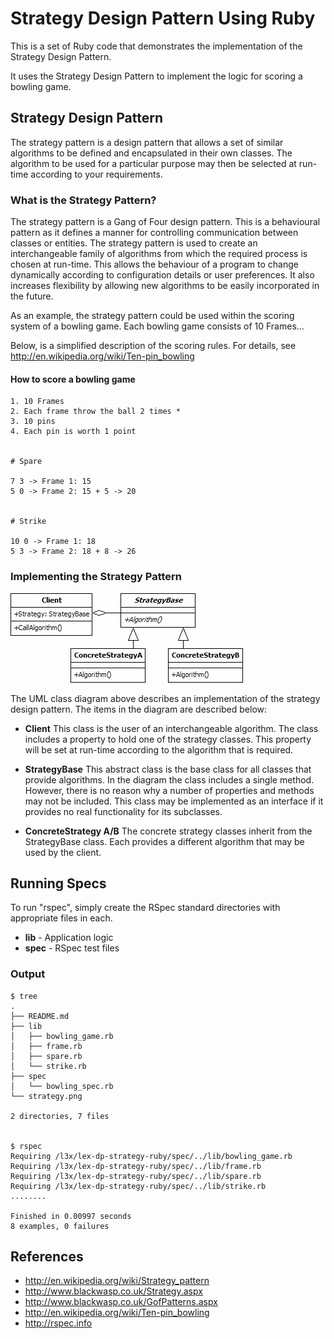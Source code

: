 Strategy Design Pattern Using Ruby
==================================

This is a set of Ruby code that demonstrates the implementation of the Strategy Design Pattern.

It uses the Strategy Design Pattern to implement the logic for scoring a bowling game.

## Strategy Design Pattern
The strategy pattern is a design pattern that allows a set of similar algorithms to be defined and encapsulated in their own classes. The algorithm to be used for a particular purpose may then be selected at run-time according to your requirements.

### What is the Strategy Pattern?
The strategy pattern is a Gang of Four design pattern. This is a behavioural pattern as it defines a manner for controlling communication between classes or entities. The strategy pattern is used to create an interchangeable family of algorithms from which the required process is chosen at run-time. This allows the behaviour of a program to change dynamically according to configuration details or user preferences. It also increases flexibility by allowing new algorithms to be easily incorporated in the future.

As an example, the strategy pattern could be used within the scoring system of a bowling game.  Each bowling game consists of 10 Frames...

Below, is a simplified description of the scoring rules.  For details, see http://en.wikipedia.org/wiki/Ten-pin_bowling

#### How to score a bowling game
```
1. 10 Frames
2. Each frame throw the ball 2 times *
3. 10 pins
4. Each pin is worth 1 point


# Spare

7 3 -> Frame 1: 15
5 0 -> Frame 2: 15 + 5 -> 20


# Strike

10 0 -> Frame 1: 18
5 3 -> Frame 2: 18 + 8 -> 26
```


### Implementing the Strategy Pattern
![Strategy Design Pattern](./strategy.png "Strategy Design Pattern")

The UML class diagram above describes an implementation of the strategy design pattern. The items in the diagram are described below:

- **Client** This class is the user of an interchangeable algorithm. The class includes a property to hold one of the strategy classes. This property will be set at run-time according to the algorithm that is required.

- **StrategyBase** This abstract class is the base class for all classes that provide algorithms. In the diagram the class includes a single method. However, there is no reason why a number of properties and methods may not be included. This class may be implemented as an interface if it provides no real functionality for its subclasses.

- **ConcreteStrategy A/B** The concrete strategy classes inherit from the StrategyBase class. Each provides a different algorithm that may be used by the client.


## Running Specs

To run "rspec", simply create the RSpec standard directories with appropriate files in each.

- **lib** - Application logic
- **spec** - RSpec test files


### Output
```
$ tree
.
├── README.md
├── lib
│   ├── bowling_game.rb
│   ├── frame.rb
│   ├── spare.rb
│   └── strike.rb
├── spec
│   └── bowling_spec.rb
└── strategy.png

2 directories, 7 files


$ rspec
Requiring /l3x/lex-dp-strategy-ruby/spec/../lib/bowling_game.rb
Requiring /l3x/lex-dp-strategy-ruby/spec/../lib/frame.rb
Requiring /l3x/lex-dp-strategy-ruby/spec/../lib/spare.rb
Requiring /l3x/lex-dp-strategy-ruby/spec/../lib/strike.rb
........

Finished in 0.00997 seconds
8 examples, 0 failures
```


## References
- http://en.wikipedia.org/wiki/Strategy_pattern
- http://www.blackwasp.co.uk/Strategy.aspx
- http://www.blackwasp.co.uk/GofPatterns.aspx
- http://en.wikipedia.org/wiki/Ten-pin_bowling
- http://rspec.info
